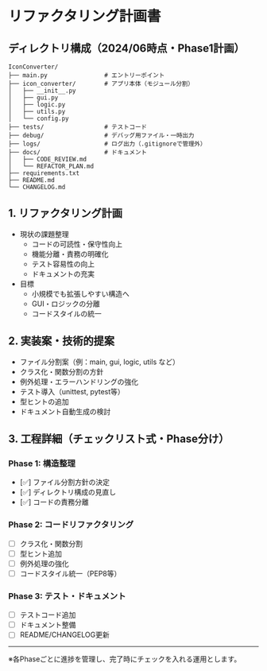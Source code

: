 # リファクタリング計画書

## ディレクトリ構成（2024/06時点・Phase1計画）

```
IconConverter/
├── main.py                # エントリーポイント
├── icon_converter/        # アプリ本体（モジュール分割）
│   ├── __init__.py
│   ├── gui.py
│   ├── logic.py
│   ├── utils.py
│   └── config.py
├── tests/                 # テストコード
├── debug/                 # デバッグ用ファイル・一時出力
├── logs/                  # ログ出力（.gitignoreで管理外）
├── docs/                  # ドキュメント
│   ├── CODE_REVIEW.md
│   └── REFACTOR_PLAN.md
├── requirements.txt
├── README.md
└── CHANGELOG.md
```

## 1. リファクタリング計画
- 現状の課題整理
  - コードの可読性・保守性向上
  - 機能分離・責務の明確化
  - テスト容易性の向上
  - ドキュメントの充実
- 目標
  - 小規模でも拡張しやすい構造へ
  - GUI・ロジックの分離
  - コードスタイルの統一

## 2. 実装案・技術的提案
- ファイル分割案（例：main, gui, logic, utils など）
- クラス化・関数分割の方針
- 例外処理・エラーハンドリングの強化
- テスト導入（unittest, pytest等）
- 型ヒントの追加
- ドキュメント自動生成の検討

## 3. 工程詳細（チェックリスト式・Phase分け）

### Phase 1: 構造整理
- [✅️] ファイル分割方針の決定
- [✅️] ディレクトリ構成の見直し
- [✅️] コードの責務分離

### Phase 2: コードリファクタリング
- [ ] クラス化・関数分割
- [ ] 型ヒント追加
- [ ] 例外処理の強化
- [ ] コードスタイル統一（PEP8等）

### Phase 3: テスト・ドキュメント
- [ ] テストコード追加
- [ ] ドキュメント整備
- [ ] README/CHANGELOG更新

---

※各Phaseごとに進捗を管理し、完了時にチェックを入れる運用とします。 
